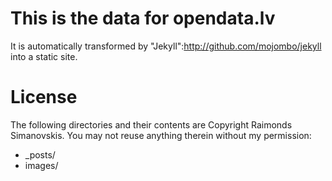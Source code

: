 This is the data for opendata.lv
================================

It is automatically transformed by "Jekyll":http://github.com/mojombo/jekyll into a static site.

License
=======

The following directories and their contents are Copyright Raimonds Simanovskis. You may not reuse anything therein without my permission:

* _posts/
* images/

